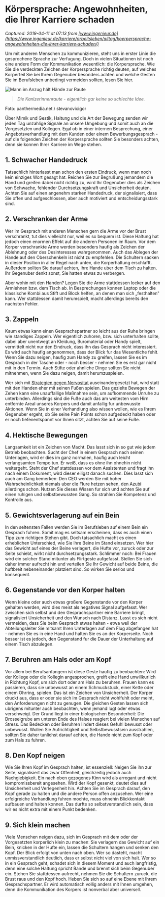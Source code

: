 # Körpersprache: Angewohnheiten, die Ihrer Karriere schaden

_Captured: 2019-04-11 at 07:13 from [www.ingenieur.de](https://www.ingenieur.de/karriere/arbeitsleben/alltag/koerpersprache-angewohnheiten-die-ihrer-karriere-schaden/)_

Um mit anderen Menschen zu kommunizieren, steht uns in erster Linie die gesprochene Sprache zur Verfugung. Doch in vielen Situationen ist noch eine andere Form der Kommunikation wesentlich: die Korpersprache. Wie Sie die verdeckten Zeichen der Korpersprache richtig deuten, auf welches Korperteil Sie bei Ihrem Gegenuber besonders achten und welche Gesten Sie im Berufsleben unbedingt vermeiden sollten, lesen Sie hier.

![Mann im Anzug hält Hände zur Raute](https://www.ingenieur.de/wp-content/uploads/2018/07/panthermedia_B134084494_1000x668-e1530692363804.jpg)

> _Die Kanlzerinnenraute - eigentlich gar keine so schlechte Idee._

Foto: panthermedia.net / stevanovicigor

Über Mimik und Gestik, Haltung und die Art der Bewegung senden wir jeden Tag unzahlige Signale an unsere Umgebung und somit auch an die Vorgesetzten und Kollegen. Egal ob in einer internen Besprechung, einer Angebotsverhandlung mit dem Kunden oder einem Bewerbungsgesprach - auf die folgenden Zeichen der Korpersprache sollten Sie besonders achten, denn sie konnen Ihrer Karriere im Wege stehen.

## 1\. Schwacher Handedruck

Tatsachlich hinterlasst man schon den ersten Eindruck, wenn man noch kein einziges Wort gesagt hat. Reichen Sie zur Begrußung jemandem die Hand und greifen dabei nicht richtig zu, wird Ihr Gegenuber dies als Zeichen von Schwache, fehlender Durchsetzungskraft und Unsicherheit deuten. Achten Sie auf einen angenehm starken Handedruck, der signalisiert, dass Sie offen und aufgeschlossen, aber auch motiviert und entscheidungsstark sind.

## 2\. Verschranken der Arme

Wer im Gesprach mit anderen Menschen gern die Arme vor der Brust verschrankt, tut dies vielleicht nur, weil es so bequem ist. Diese Haltung hat jedoch einen enormen Effekt auf die anderen Personen im Raum. Vor dem Korper verschrankte Arme werden besonders haufig als Zeichen der Ablehnung oder des Desinteresses wahrgenommen. Auch das Ablegen der Hande auf den Oberschenkeln ist nicht zu empfehlen. Die Schultern sacken in dieser Position in aller Regel nach unten, die Korperhaltung erschlafft. Außerdem sollten Sie darauf achten, Ihre Hande uber dem Tisch zu halten. Ihr Gegenuber denkt sonst, Sie hatten etwas zu verbergen.

Aber wohin mit den Handen? Legen Sie die Arme stattdessen locker auf den Armlehnen bzw. dem Tisch ab. In Besprechungen konnen Laptop oder die klassische Kombi aus Stift und Block helfen, an denen man sich „festhalten" kann. Wer stattdessen damit herumspielt, macht allerdings bereits den nachsten Fehler.

## 3\. Zappeln

Kaum etwas kann einen Gesprachspartner so leicht aus der Ruhe bringen wie standiges Zappeln. Wer eigentlich zuhoren, bzw. sich unterhalten sollte, dabei aber unentwegt an Kleidung, Buromaterial oder Handy spielt, vermittelt nicht nur den Eindruck, dass ihn das Gesprach nicht interessiert. Es wird auch haufig angenommen, dass der Blick fur das Wesentliche fehlt. Wenn Sie dazu neigen, haufig zum Handy zu greifen, lassen Sie es im Gesprach in der Tasche oder - noch besser - nehmen Sie es erst gar nicht mit in den Termin. Auch Stifte oder ahnliche Dinge sollten Sie nicht mitnehmen, wenn Sie dazu neigen, damit herumzuspielen.

Wer sich mit [Strategien gegen Nervositat](https://www.ingenieur.de/karriere/bewerbung/nervositaet-im-vorstellungsgespraech-besiegen/) auseinandergesetzt hat, wird statt mit den Handen eher mit seinen Fußen spielen. Das gezielte Bewegen der Zehen kann eine unauffallige Maßnahme sein, um aufkommende Unruhe zu unterbinden. Allerdings sind die Fuße auch das am weitesten vom Hirn entfernte Areal unseres Korpers und damit anfallig fur unbewusste Aktionen. Wenn Sie in einer Verhandlung also wissen wollen, wie es Ihrem Gegenuber ergeht, ob Sie seine Pain Points schon aufgedeckt haben oder er noch tiefenentspannt vor Ihnen sitzt, achten Sie auf seine Fuße.

## 4\. Hektische Bewegungen

Langsamkeit ist ein Zeichen von Macht. Das lasst sich in so gut wie jedem Betrieb beobachten. Sucht der Chef in einem Gesprach nach seinen Unterlagen, wird er dies im ganz normalen, haufig auch leicht verlangsamten Tempo tun. Er weiß, dass es ohne ihn ohnehin nicht weitergeht. Steht der Chef stattdessen vor dem Assistenten und fragt ihn nach einem Dokument, wird dieser eiligst danach suchen. Dies lasst sich auch am Gang bemerken: Den CEO werden Sie mit hoher Wahrscheinlichkeit niemals uber die Flure hetzen sehen, den Azubi allerdings schon. Nutzen Sie dieses Wissen fur sich und achten Sie auf einen ruhigen und selbstbewussten Gang. So strahlen Sie Kompetenz und Kontrolle aus.

## 5\. Gewichtsverlagerung auf ein Bein

In den seltensten Fallen werden Sie im Berufsleben auf einem Bein ein Gesprach fuhren. Somit mag es seltsam erscheinen, dass es auch einen Tipp zum richtigen Stehen gibt. Doch tatsachlich macht es einen erheblichen Unterschied, wie Sie Ihre Beine im Stand einsetzen. Wer hier das Gewicht auf eines der Beine verlagert, die Hufte vor, zuruck oder zur Seite schiebt, wirkt nicht durchsetzungsstark. Schlimmer noch: Bei Frauen wird ein solcher Stand mitunter als Flirtgeste aufgefasst. Stellen Sie sich daher immer aufrecht hin und verteilen Sie Ihr Gewicht auf beide Beine, die huftbreit nebeneinander platziert sind. So wirken Sie serios und konsequent.

## 6\. Gegenstande vor den Korper halten

Wenn kleine oder auch etwas großere Gegenstande vor den Korper gehalten werden, wird dies meist als negatives Signal aufgefasst. Wer zwischen sich selbst und den Gesprachspartner eine Barriere bringt, signalisiert Unsicherheit und den Wunsch nach Distanz. Lasst es sich nicht vermeiden, dass Sie beim Gesprach etwas halten - etwa weil der Abteilungsleiter Sie mitsamt Ihren Unterlagen auf dem Flug abgefangen hat - nehmen Sie es in eine Hand und halten Sie es an der Korperseite. Noch besser ist es jedoch, den Gegenstand fur die Dauer der Unterhaltung auf einem Tisch abzulegen.

## 7\. Beruhren am Hals oder am Kopf

Vor allem bei Berufsanfangern ist diese Geste haufig zu beobachten: Wird der Kollege oder die Kollegin angesprochen, greift eine Hand unwillkurlich in Richtung Kopf, um sich dort oder am Hals zu beruhren. Frauen kann es passieren, dass sie unbewusst an einem Schmuckstuck, einer Kette oder einem Ohrring, spielen. Das ist ein Zeichen von Unsicherheit. Der Korper druckt aus, dass er oder sie sich im Gesprach nicht wohlfuhlt oder meint, den Anforderungen nicht zu genugen. Die gleichen Gesten lassen sich ubrigens mitunter auch beobachten, wenn jemand lugt oder etwas verschweigt. Der Grund liegt in einer biologischen Besonderheit: Die Drosselgrube am unteren Ende des Halses reagiert bei vielen Menschen auf Stress. Das Bedecken oder Beruhren lindert dieses Gefuhl bewusst oder unbewusst. Wollen Sie Aufrichtigkeit und Selbstbewusstsein ausstrahlen, sollten Sie daher tunlichst darauf achten, die Hande nicht zum Kopf oder zum Hals zu fuhren.

## 8\. Den Kopf neigen

Wie Sie Ihren Kopf im Gesprach halten, ist essenziell: Neigen Sie ihn zur Seite, signalisiert das zwar Offenheit, gleichzeitig jedoch auch Nachgiebigkeit. Ein nach oben gezogenes Kinn wird als arrogant und nicht kompromissbereit angesehen. Wird der Kopf gesenkt, deutet dies auf Unsicherheit und Verlegenheit hin. Achten Sie im Gesprach darauf, den Kopf gerade zu halten und die andere Person offen anzusehen. Wer eine erfolgreiche Verhandlung fuhren mochte, muss ohnehin Blickkontakt aufbauen und halten konnen. Das durfte so selbstverstandlich sein, dass wir es nicht extra mit einem Punkt bedenken.

## 9\. Sich klein machen

Viele Menschen neigen dazu, sich im Gesprach mit dem oder der Vorgesetzten korperlich klein zu machen: Sie verlagern das Gewicht auf ein Bein, knicken in der Hufte ein, lassen die Schultern hangen und senken den Kopf. Der Blick erfolgt von unten nach oben. Wer so dasteht, macht unmissverstandlich deutlich, dass er selbst nicht viel von sich halt. Wer so in ein Gesprach geht, schadet sich in diesem Moment und auch langfristig, denn eine solche Haltung spricht Bande und brennt sich beim Gegenuber ein. Stehen Sie stattdessen aufrecht, nehmen Sie die Schultern zuruck, die Brust raus und den Kopf hoch. Heben Sie sich so auf eine Ebene mit Ihrem Gesprachspartner. Er wird automatisch vollig anders mit Ihnen umgehen, denn die Kommunikation des Korpers ist nonverbal aber universell.
